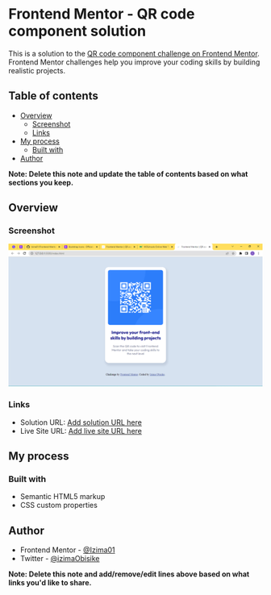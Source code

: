 # Frontend Mentor - QR code component solution

This is a solution to the [QR code component challenge on Frontend Mentor](https://www.frontendmentor.io/challenges/qr-code-component-iux_sIO_H). Frontend Mentor challenges help you improve your coding skills by building realistic projects. 

## Table of contents

- [Overview](#overview)
  - [Screenshot](#screenshot)
  - [Links](#links)
- [My process](#my-process)
  - [Built with](#built-with)
- [Author](#author)

**Note: Delete this note and update the table of contents based on what sections you keep.**

## Overview

### Screenshot

![](images/Screenshot%20(33).png)


### Links

- Solution URL: [Add solution URL here](https://github.com/Izima01/Frontend-Mentor-qr-code-.git)
- Live Site URL: [Add live site URL here](https://izima01.github.io/Frontend-Mentor-qr-code-/)

## My process

### Built with

- Semantic HTML5 markup
- CSS custom properties

## Author

- Frontend Mentor - [@Izima01](https://www.frontendmentor.io/profile/Izima01)
- Twitter - [@izimaObisike](https://twitter.com/IzimaObisike)

**Note: Delete this note and add/remove/edit lines above based on what links you'd like to share.**
